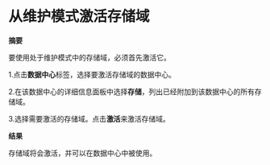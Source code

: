 # 从维护模式激活存储域

**摘要**

要使用处于维护模式中的存储域，必须首先激活它。

1.点击**数据中心**标签，选择要激活存储域的数据中心。

2.在该数据中心的详细信息面板中选择**存储**，列出已经附加到该数据中心的所有存储域。

3.选择需要激活的存储域。点击**激活**来激活存储域。

**结果**

存储域将会激活，并可以在数据中心中被使用。

